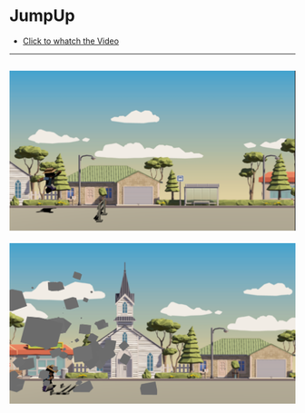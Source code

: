 # JumpUp

* [Click to whatch the Video ](https://youtu.be/GXytx5NTEXE) 
 ----
![ ](Recordings/JumpUp.PNG)
 ----
![ ](Recordings/jumpUp2.PNG)